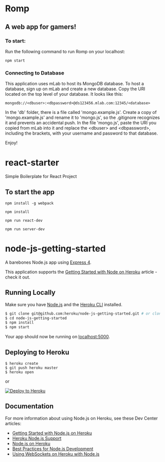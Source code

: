 # Romp
## A web app for gamers!

### To start: 

Run the following command to run Romp on your localhost:

```
npm start
```

### Connecting to Database
This application uses mLab to host its MongoDB database. To host a database, sign up on mLab and create a new database.  Copy the URI located on the top level of your database. It looks like this:

```
mongodb://<dbuser>:<dbpassword>@ds123456.mlab.com:12345/<database>
```

In the 'db' folder, there is a file called 'mongo.example.js'. Create a copy of 'mongo.example.js' and rename it to 'mongo.js', so the .gitignore recognizes it and prevents an accidental push. In the file 'mongo.js', paste the URI you copied from mLab into it and replace the \<dbuser> and \<dbpassword>, including the brackets, with your username and password to that database.

Enjoy!






# react-starter
Simple Boilerplate for React Project

## To start the app

`npm install -g webpack`

`npm install`

`npm run react-dev`

`npm run server-dev`







# node-js-getting-started

A barebones Node.js app using [Express 4](http://expressjs.com/).

This application supports the [Getting Started with Node on Heroku](https://devcenter.heroku.com/articles/getting-started-with-nodejs) article - check it out.

## Running Locally

Make sure you have [Node.js](http://nodejs.org/) and the [Heroku CLI](https://cli.heroku.com/) installed.

```sh
$ git clone git@github.com:heroku/node-js-getting-started.git # or clone your own fork
$ cd node-js-getting-started
$ npm install
$ npm start
```

Your app should now be running on [localhost:5000](http://localhost:5000/).

## Deploying to Heroku

```
$ heroku create
$ git push heroku master
$ heroku open
```
or

[![Deploy to Heroku](https://www.herokucdn.com/deploy/button.png)](https://heroku.com/deploy)

## Documentation

For more information about using Node.js on Heroku, see these Dev Center articles:

- [Getting Started with Node.js on Heroku](https://devcenter.heroku.com/articles/getting-started-with-nodejs)
- [Heroku Node.js Support](https://devcenter.heroku.com/articles/nodejs-support)
- [Node.js on Heroku](https://devcenter.heroku.com/categories/nodejs)
- [Best Practices for Node.js Development](https://devcenter.heroku.com/articles/node-best-practices)
- [Using WebSockets on Heroku with Node.js](https://devcenter.heroku.com/articles/node-websockets)
